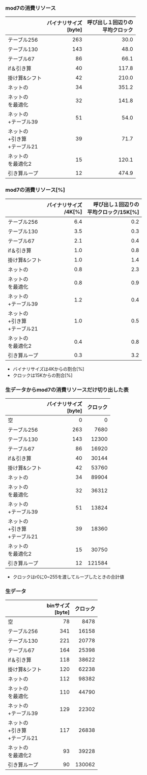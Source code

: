 

### mod7の消費リソース

|     | バイナリサイズ<br>[byte] | 呼び出し１回辺りの<br>平均クロック |
|-----|-----------:|---------:|
|テーブル256|	263	|   30.0|
|テーブル130|	143	|   48.0|
|テーブル67|	86	|   66.1|
|if＆引き算|	40	|   117.8|
|掛け算&シフト|	42	|   210.0|
|ネットの    |	34	|   351.2|
|ネットの<br>を最適化    |	32	|   141.8|
|ネットの<br>+テーブル39    |	51	|   54.0|
|ネットの<br>+引き算<br>+テーブル21    |	39	|   71.7|
|ネットの<br>を最適化2    |	15	|   120.1|
|引き算ループ|  12 |    474.9|

### mod7の消費リソース[%]

|     | バイナリサイズ<br>/4K[%] | 呼び出し１回辺りの<br>平均クロック/15K[%] |
|-----|-----------:|---------:|
|テーブル256|	6.4	|   0.2|
|テーブル130|	3.5	|   0.3|
|テーブル67|	2.1	|   0.4|
|if＆引き算|	1.0	|   0.8|
|掛け算&シフト|	1.0	|   1.4|
|ネットの    |	0.8	|   2.3|
|ネットの<br>を最適化    |	0.8	|   0.9|
|ネットの<br>+テーブル39    |	1.2	|   0.4|
|ネットの<br>+引き算<br>+テーブル21    |	1.0	|   0.5|
|ネットの<br>を最適化2    |	0.4	|   0.8|
|引き算ループ|  0.3 |    3.2|

- バイナリサイズは4Kからの割合[%]
- クロックは15Kからの割合[%]


### 生データからmod7の消費リソースだけ切り出した表

|     | バイナリサイズ<br>[byte] | クロック |
|-----|-----------:|---------:|
|空	      |     0 |    0|
|テーブル256|	263	|   7680|
|テーブル130|	143	|   12300|
|テーブル67|	86	|   16920|
|if＆引き算|	40	|   30144|
|掛け算&シフト|	42	|   53760|
|ネットの    |	34	|   89904|
|ネットの<br>を最適化    |	32	|   36312|
|ネットの<br>+テーブル39    |	51	|   13824|
|ネットの<br>+引き算<br>+テーブル21    |	39	|   18360|
|ネットの<br>を最適化2    |	15	|   30750|
|引き算ループ|  12 |    121584|

- クロックはr0に0~255を渡してループしたときの合計値

### 生データ

|     | binサイズ<br>[byte] | クロック |
|-----|-----------:|---------:|
|空	      |     78 |    8478|
|テーブル256|	341	|   16158|
|テーブル130|	221	|   20778|
|テーブル67|	164	|   25398|
|if＆引き算|	118	|   38622|
|掛け算&シフト|	120	|   62238|
|ネットの    |	112	|   98382|
|ネットの<br>を最適化    |	110	|   44790|
|ネットの<br>+テーブル39    |	129	|   22302|
|ネットの<br>+引き算<br>+テーブル21    |	117	|   26838|
|ネットの<br>を最適化2    |	93	|   39228|
|引き算ループ|  90 |    130062|
